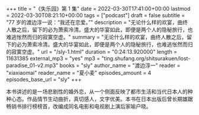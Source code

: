 +++
title = "《失乐园》第 1 集"
date = 2022-03-30T17:41:00+00:00
lastmod = 2022-03-30T08:21:10+00:00
tags = ["podcast"]
draft = false
subtitle = "77 岁的渡边淳一说：“我还在恋爱。”"
description = "无论什么样的欢宴，曲终人散之后，留下的必为萧索冷清。盛大的华宴如此，即便是两个人的隐秘旅行，也难逃怅然而归的寂寞空虚。"
summary = "无论什么样的欢宴，曲终人散之后，留下的必为萧索冷清。盛大的华宴如此，即便是两个人的隐秘旅行，也难逃怅然而归的寂寞空虚。"
url = "/sly-1.html"
duration = "0:24:13.920000"
length = 11631385
external_mp3 = "yes"
mp3 = "ting.shufang.org/shitsurakuen/lost-paradise_01-v2.mp3"
books = "sly"
author_name = "渡边淳一"
reader = "xiaxiaomai"
reader_name = "夏小麦"
episodes_amount = 4
episodes_base_url = "sly"
+++

本书讲述的是一场悲剧性的婚外恋，从一个侧面反映了都市生活和当代日本人的种种心态。作品情节生动曲折，真切感人，文字优美。本书在日本出版后曾长期雄踞畅销书排行榜榜首，改编成同名电影和电视剧上演后家喻户晓。

